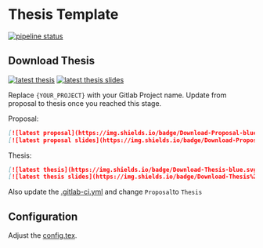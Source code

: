 # Thesis Template
[![pipeline status](https://git.dbis.rwth-aachen.de/ACIS_BA_MA/thesis-template/badges/master/pipeline.svg)](https://git.dbis.rwth-aachen.de/ACIS_BA_MA/thesis-template/commits/master)

## Download Thesis
[![latest thesis](https://img.shields.io/badge/Download-Thesis-blue.svg)](https://git.dbis.rwth-aachen.de/ACIS_BA_MA/thesis-template/-/jobs/artifacts/master/file/Thesis/Text/thesis.pdf?job=build-thesis-text)
[![latest thesis slides](https://img.shields.io/badge/Download-Thesis%20Presentation-blue.svg)](https://git.dbis.rwth-aachen.de/ACIS_BA_MA/thesis-template/-/jobs/artifacts/master/file/Thesis/Presentation/slides.pdf?job=build-thesis-slides)

Replace `{YOUR_PROJECT}` with your Gitlab Project name.
Update from proposal to thesis once you reached this stage. 

Proposal:
```markdown
[![latest proposal](https://img.shields.io/badge/Download-Proposal-blue.svg)](https://git.dbis.rwth-aachen.de/ACIS_BA_MA/{YOUR_PROJECT}/-/jobs/artifacts/master/file/Proposal/Text/proposal.pdf?job=build-thesis-text)
[![latest proposal slides](https://img.shields.io/badge/Download-Proposal%20Presentation-blue.svg)](https://git.dbis.rwth-aachen.de/ACIS_BA_MA/{YOUR_PROJECT}/-/jobs/artifacts/master/file/Proposal/Presentation/slides.pdf?job=build-thesis-slides)
```
Thesis:
```markdown
[![latest thesis](https://img.shields.io/badge/Download-Thesis-blue.svg)](https://git.dbis.rwth-aachen.de/ACIS_BA_MA/{YOUR_PROJECT}/-/jobs/artifacts/master/file/Thesis/Text/thesis.pdf?job=build-thesis-text)
[![latest thesis slides](https://img.shields.io/badge/Download-Thesis%20Presentation-blue.svg)](https://git.dbis.rwth-aachen.de/ACIS_BA_MA/{YOUR_PROJECT}/-/jobs/artifacts/master/file/Thesis/Presentation/slides.pdf?job=build-thesis-slides)
```

Also update the [.gitlab-ci.yml](.gitlab-ci.yml##L6) and change `Proposal`to `Thesis`

## Configuration
Adjust the [config.tex](preamble/config.tex). 
